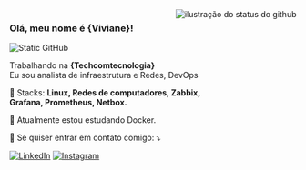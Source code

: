 <img align='right' src="https://github-readme-stats.vercel.app/api?username=vivianevieiradc&show_icons=true&title_color=783c00&text_color=af552e&icon_color=783c00&bg_color=f8efd4&cache_seconds=2300" alt="ilustração do status do github">

### Olá, meu nome é {Viviane}!

<img src="https://img.shields.io/static/v1?label=Overview&message=viviane&color=f8efd4&style=for-the-badge&logo=GitHub" alt="Static GitHub">

<p>Trabalhando na <b>{Techcomtecnologia}</b> <br/> Eu sou analista de infraestrutura e Redes, DevOps</p>
<p align="left">
  💼 Stacks: <b>Linux, Redes de computadores, Zabbix,<br>Grafana, Prometheus, Netbox.</br>
  </b></p>
  
<p align="left">
  🔭 Atualmente estou estudando Docker. 
</p>

<p align="left">
  💌 Se quiser entrar em contato comigo: ⤵️
</p>

<p align="left">
  <a href="#" title="LinkedIn">
  <img src="https://img.shields.io/badge/-Linkedin-0e76a8?style=flat-square&logo=Linkedin&logoColor=white&link=https://www.linkedin.com/in/viviane-v-costa/" alt="LinkedIn"/></a>
  <a href="#" title="Instagram">
  <img src="https://img.shields.io/badge/-Instagram-DF0174?style=flat-square&labelColor=DF0174&logo=instagram&logoColor=white&link=https://www.instagram.com/poxavivizinha/" alt="Instagram"/></a>
</p>
